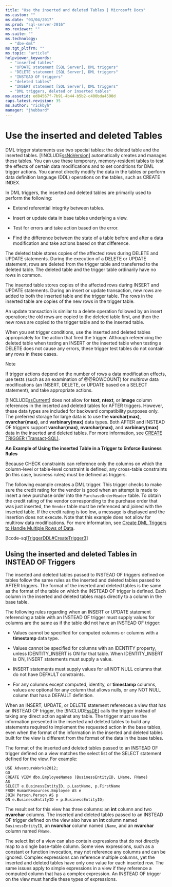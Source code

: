 ```yaml
---
title: "Use the inserted and deleted Tables | Microsoft Docs"
ms.custom: ""
ms.date: "03/04/2017"
ms.prod: "sql-server-2016"
ms.reviewer: ""
ms.suite: ""
ms.technology: 
  - "dbe-dml"
ms.tgt_pltfrm: ""
ms.topic: "article"
helpviewer_keywords: 
  - "inserted tables"
  - "UPDATE statement [SQL Server], DML triggers"
  - "DELETE statement [SQL Server], DML triggers"
  - "INSTEAD OF triggers"
  - "deleted tables"
  - "INSERT statement [SQL Server], DML triggers"
  - "DML triggers, deleted or inserted tables"
ms.assetid: ed84567f-7b91-4b44-b5b2-c400bda4590d
caps.latest.revision: 35
ms.author: "rickbyh"
manager: "jhubbard"
---
```

# Use the inserted and deleted Tables
  DML trigger statements use two special tables: the deleted table and the inserted tables. [!INCLUDE[ssNoVersion](../../advanced-analytics/r-services/includes/ssnoversion-md.md)] automatically creates and manages these tables. You can use these temporary, memory-resident tables to test the effects of certain data modifications and to set conditions for DML trigger actions. You cannot directly modify the data in the tables or perform data definition language (DDL) operations on the tables, such as CREATE INDEX.  
  
 In DML triggers, the inserted and deleted tables are primarily used to perform the following:  
  
-   Extend referential integrity between tables.  
  
-   Insert or update data in base tables underlying a view.  
  
-   Test for errors and take action based on the error.  
  
-   Find the difference between the state of a table before and after a data modification and take actions based on that difference.  
  
 The deleted table stores copies of the affected rows during DELETE and UPDATE statements. During the execution of a DELETE or UPDATE statement, rows are deleted from the trigger table and transferred to the deleted table. The deleted table and the trigger table ordinarily have no rows in common.  
  
 The inserted table stores copies of the affected rows during INSERT and UPDATE statements. During an insert or update transaction, new rows are added to both the inserted table and the trigger table. The rows in the inserted table are copies of the new rows in the trigger table.  
  
 An update transaction is similar to a delete operation followed by an insert operation; the old rows are copied to the deleted table first, and then the new rows are copied to the trigger table and to the inserted table.  
  
 When you set trigger conditions, use the inserted and deleted tables appropriately for the action that fired the trigger. Although referencing the deleted table when testing an INSERT or the inserted table when testing a DELETE does not cause any errors, these trigger test tables do not contain any rows in these cases.  
  
> [!NOTE]  
>  If trigger actions depend on the number of rows a data modification effects, use tests (such as an examination of @@ROWCOUNT) for multirow data modifications (an INSERT, DELETE, or UPDATE based on a SELECT statement), and take appropriate actions.  
  
 [!INCLUDE[ssCurrent](../../advanced-analytics/r-services/includes/sscurrent-md.md)] does not allow for **text**, **ntext**, or **image** column references in the inserted and deleted tables for AFTER triggers. However, these data types are included for backward compatibility purposes only. The preferred storage for large data is to use the **varchar(max)**, **nvarchar(max)**, and **varbinary(max)** data types. Both AFTER and INSTEAD OF triggers support **varchar(max)**, **nvarchar(max)**, and **varbinary(max)** data in the inserted and deleted tables. For more information, see [CREATE TRIGGER &#40;Transact-SQL&#41;](../../t-sql/statements/create-trigger-transact-sql.md).  
  
 **An Example of Using the inserted Table in a Trigger to Enforce Business Rules**  
  
 Because CHECK constraints can reference only the columns on which the column-level or table-level constraint is defined, any cross-table constraints (in this case, business rules) must be defined as triggers.  
  
 The following example creates a DML trigger. This trigger checks to make sure the credit rating for the vendor is good when an attempt is made to insert a new purchase order into the `PurchaseOrderHeader` table. To obtain the credit rating of the vendor corresponding to the purchase order that was just inserted, the `Vendor` table must be referenced and joined with the inserted table. If the credit rating is too low, a message is displayed and the insertion does not execute. Note that this example does not allow for multirow data modifications. For more information, see [Create DML Triggers to Handle Multiple Rows of Data](../../relational-databases/triggers/create-dml-triggers-to-handle-multiple-rows-of-data.md).  
  
 [!code-sql[TriggerDDL#CreateTrigger3](../../relational-databases/triggers/codesnippet/tsql/use-the-inserted-and-del_1.sql)]  
  
## Using the inserted and deleted Tables in INSTEAD OF Triggers  
 The inserted and deleted tables passed to INSTEAD OF triggers defined on tables follow the same rules as the inserted and deleted tables passed to AFTER triggers. The format of the inserted and deleted tables is the same as the format of the table on which the INSTEAD OF trigger is defined. Each column in the inserted and deleted tables maps directly to a column in the base table.  
  
 The following rules regarding when an INSERT or UPDATE statement referencing a table with an INSTEAD OF trigger must supply values for columns are the same as if the table did not have an INSTEAD OF trigger:  
  
-   Values cannot be specified for computed columns or columns with a **timestamp** data type.  
  
-   Values cannot be specified for columns with an IDENTITY property, unless IDENTITY_INSERT is ON for that table. When IDENTITY_INSERT is ON, INSERT statements must supply a value.  
  
-   INSERT statements must supply values for all NOT NULL columns that do not have DEFAULT constraints.  
  
-   For any columns except computed, identity, or **timestamp** columns, values are optional for any column that allows nulls, or any NOT NULL column that has a DEFAULT definition.  
  
 When an INSERT, UPDATE, or DELETE statement references a view that has an INSTEAD OF trigger, the [!INCLUDE[ssDE](../../analysis-services/instances/install/windows/includes/ssde-md.md)] calls the trigger instead of taking any direct action against any table. The trigger must use the information presented in the inserted and deleted tables to build any statements required to implement the requested action in the base tables, even when the format of the information in the inserted and deleted tables built for the view is different from the format of the data in the base tables.  
  
 The format of the inserted and deleted tables passed to an INSTEAD OF trigger defined on a view matches the select list of the SELECT statement defined for the view. For example:  
  
```  
USE AdventureWorks2012;  
GO  
CREATE VIEW dbo.EmployeeNames (BusinessEntityID, LName, FName)  
AS  
SELECT e.BusinessEntityID, p.LastName, p.FirstName  
FROM HumanResources.Employee AS e   
JOIN Person.Person AS p  
ON e.BusinessEntityID = p.BusinessEntityID;  
```  
  
 The result set for this view has three columns: an **int** column and two **nvarchar** columns. The inserted and deleted tables passed to an INSTEAD OF trigger defined on the view also have an **int** column named `BusinessEntityID`, an **nvarchar** column named `LName`, and an **nvarchar** column named `FName`.  
  
 The select list of a view can also contain expressions that do not directly map to a single base-table column. Some view expressions, such as a constant or function invocation, may not reference any columns and can be ignored. Complex expressions can reference multiple columns, yet the inserted and deleted tables have only one value for each inserted row. The same issues apply to simple expressions in a view if they reference a computed column that has a complex expression. An INSTEAD OF trigger on the view must handle these types of expressions.  
  
  
